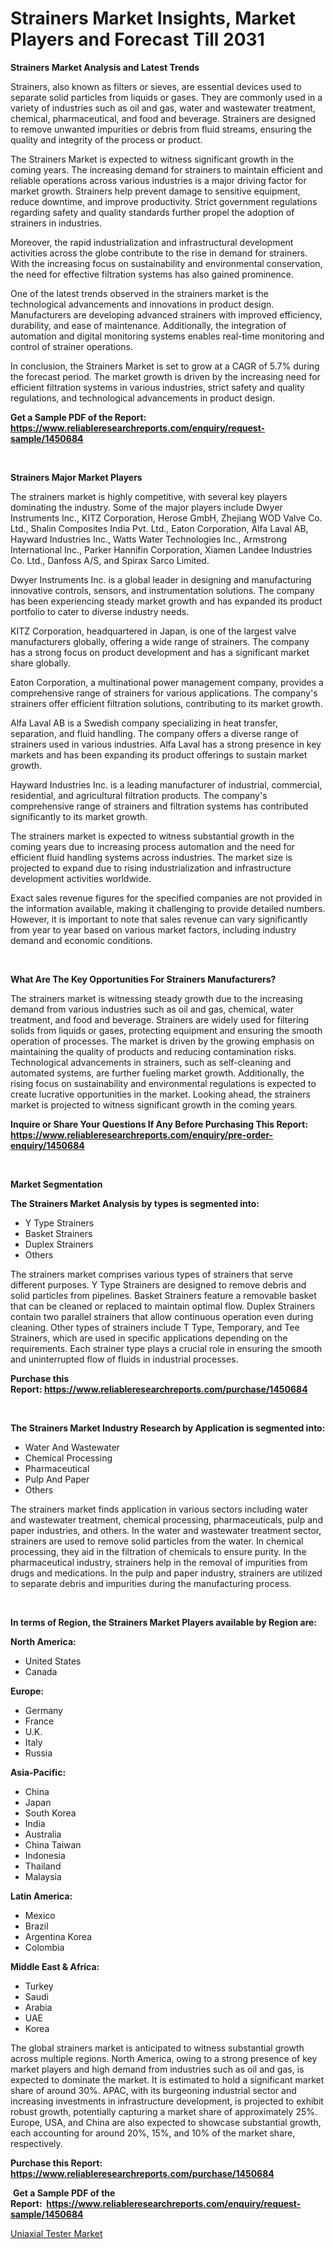 <p><h1>Strainers Market Insights, Market Players and Forecast Till 2031</h1></p><p><strong>Strainers Market Analysis and Latest Trends</strong></p>
<p><p>Strainers, also known as filters or sieves, are essential devices used to separate solid particles from liquids or gases. They are commonly used in a variety of industries such as oil and gas, water and wastewater treatment, chemical, pharmaceutical, and food and beverage. Strainers are designed to remove unwanted impurities or debris from fluid streams, ensuring the quality and integrity of the process or product.</p><p>The Strainers Market is expected to witness significant growth in the coming years. The increasing demand for strainers to maintain efficient and reliable operations across various industries is a major driving factor for market growth. Strainers help prevent damage to sensitive equipment, reduce downtime, and improve productivity. Strict government regulations regarding safety and quality standards further propel the adoption of strainers in industries.</p><p>Moreover, the rapid industrialization and infrastructural development activities across the globe contribute to the rise in demand for strainers. With the increasing focus on sustainability and environmental conservation, the need for effective filtration systems has also gained prominence.</p><p>One of the latest trends observed in the strainers market is the technological advancements and innovations in product design. Manufacturers are developing advanced strainers with improved efficiency, durability, and ease of maintenance. Additionally, the integration of automation and digital monitoring systems enables real-time monitoring and control of strainer operations.</p><p>In conclusion, the Strainers Market is set to grow at a CAGR of 5.7% during the forecast period. The market growth is driven by the increasing need for efficient filtration systems in various industries, strict safety and quality regulations, and technological advancements in product design.</p></p>
<p><strong>Get a Sample PDF of the Report:&nbsp; <a href="https://www.reliableresearchreports.com/enquiry/request-sample/1450684">https://www.reliableresearchreports.com/enquiry/request-sample/1450684</a></strong></p>
<p>&nbsp;</p>
<p><strong>Strainers Major Market Players</strong></p>
<p><p>The strainers market is highly competitive, with several key players dominating the industry. Some of the major players include Dwyer Instruments Inc., KITZ Corporation, Herose GmbH, Zhejiang WOD Valve Co. Ltd., Shalin Composites India Pvt. Ltd., Eaton Corporation, Alfa Laval AB, Hayward Industries Inc., Watts Water Technologies Inc., Armstrong International Inc., Parker Hannifin Corporation, Xiamen Landee Industries Co. Ltd., Danfoss A/S, and Spirax Sarco Limited.</p><p>Dwyer Instruments Inc. is a global leader in designing and manufacturing innovative controls, sensors, and instrumentation solutions. The company has been experiencing steady market growth and has expanded its product portfolio to cater to diverse industry needs.</p><p>KITZ Corporation, headquartered in Japan, is one of the largest valve manufacturers globally, offering a wide range of strainers. The company has a strong focus on product development and has a significant market share globally.</p><p>Eaton Corporation, a multinational power management company, provides a comprehensive range of strainers for various applications. The company's strainers offer efficient filtration solutions, contributing to its market growth.</p><p>Alfa Laval AB is a Swedish company specializing in heat transfer, separation, and fluid handling. The company offers a diverse range of strainers used in various industries. Alfa Laval has a strong presence in key markets and has been expanding its product offerings to sustain market growth.</p><p>Hayward Industries Inc. is a leading manufacturer of industrial, commercial, residential, and agricultural filtration products. The company's comprehensive range of strainers and filtration systems has contributed significantly to its market growth.</p><p>The strainers market is expected to witness substantial growth in the coming years due to increasing process automation and the need for efficient fluid handling systems across industries. The market size is projected to expand due to rising industrialization and infrastructure development activities worldwide.</p><p>Exact sales revenue figures for the specified companies are not provided in the information available, making it challenging to provide detailed numbers. However, it is important to note that sales revenue can vary significantly from year to year based on various market factors, including industry demand and economic conditions.</p></p>
<p>&nbsp;</p>
<p><strong>What Are The Key Opportunities For Strainers Manufacturers?</strong></p>
<p><p>The strainers market is witnessing steady growth due to the increasing demand from various industries such as oil and gas, chemical, water treatment, and food and beverage. Strainers are widely used for filtering solids from liquids or gases, protecting equipment and ensuring the smooth operation of processes. The market is driven by the growing emphasis on maintaining the quality of products and reducing contamination risks. Technological advancements in strainers, such as self-cleaning and automated systems, are further fueling market growth. Additionally, the rising focus on sustainability and environmental regulations is expected to create lucrative opportunities in the market. Looking ahead, the strainers market is projected to witness significant growth in the coming years.</p></p>
<p><strong>Inquire or Share Your Questions If Any Before Purchasing This Report: <a href="https://www.reliableresearchreports.com/enquiry/pre-order-enquiry/1450684">https://www.reliableresearchreports.com/enquiry/pre-order-enquiry/1450684</a></strong></p>
<p>&nbsp;</p>
<p><strong>Market Segmentation</strong></p>
<p><strong>The Strainers Market Analysis by types is segmented into:</strong></p>
<p><ul><li>Y Type Strainers</li><li>Basket Strainers</li><li>Duplex Strainers</li><li>Others</li></ul></p>
<p><p>The strainers market comprises various types of strainers that serve different purposes. Y Type Strainers are designed to remove debris and solid particles from pipelines. Basket Strainers feature a removable basket that can be cleaned or replaced to maintain optimal flow. Duplex Strainers contain two parallel strainers that allow continuous operation even during cleaning. Other types of strainers include T Type, Temporary, and Tee Strainers, which are used in specific applications depending on the requirements. Each strainer type plays a crucial role in ensuring the smooth and uninterrupted flow of fluids in industrial processes.</p></p>
<p><strong>Purchase this Report:&nbsp;<a href="https://www.reliableresearchreports.com/purchase/1450684">https://www.reliableresearchreports.com/purchase/1450684</a></strong></p>
<p>&nbsp;</p>
<p><strong>The Strainers Market Industry Research by Application is segmented into:</strong></p>
<p><ul><li>Water And Wastewater</li><li>Chemical Processing</li><li>Pharmaceutical</li><li>Pulp And Paper</li><li>Others</li></ul></p>
<p><p>The strainers market finds application in various sectors including water and wastewater treatment, chemical processing, pharmaceuticals, pulp and paper industries, and others. In the water and wastewater treatment sector, strainers are used to remove solid particles from the water. In chemical processing, they aid in the filtration of chemicals to ensure purity. In the pharmaceutical industry, strainers help in the removal of impurities from drugs and medications. In the pulp and paper industry, strainers are utilized to separate debris and impurities during the manufacturing process.</p></p>
<p>&nbsp;</p>
<p><strong>In terms of Region, the Strainers Market Players available by Region are:</strong></p>
<p>
    <p> <strong> North America: </strong>
        <ul>
            <li>United States</li>
            <li>Canada</li>
        </ul>
        </p> 
    <p> <strong> Europe: </strong>
        <ul>
            <li>Germany</li>
            <li>France</li>
            <li>U.K.</li>
            <li>Italy</li>
            <li>Russia</li>
        </ul>
        </p> 
    <p> <strong> Asia-Pacific: </strong>
        <ul>
            <li>China</li>
            <li>Japan</li>
            <li>South Korea</li>
            <li>India</li>
            <li>Australia</li>
            <li>China Taiwan</li>
            <li>Indonesia</li>
            <li>Thailand</li>
            <li>Malaysia</li>
        </ul>
        </p> 
    <p> <strong> Latin America: </strong>
        <ul>
            <li>Mexico</li>
            <li>Brazil</li>
            <li>Argentina Korea</li>
            <li>Colombia</li>
        </ul>
        </p> 
    <p> <strong> Middle East & Africa: </strong>
        <ul>
            <li>Turkey</li>
            <li>Saudi</li>
            <li>Arabia</li>
            <li>UAE</li>
            <li>Korea</li>
        </ul>
    </p>
    </p>
<p><p>The global strainers market is anticipated to witness substantial growth across multiple regions. North America, owing to a strong presence of key market players and high demand from industries such as oil and gas, is expected to dominate the market. It is estimated to hold a significant market share of around 30%. APAC, with its burgeoning industrial sector and increasing investments in infrastructure development, is projected to exhibit robust growth, potentially capturing a market share of approximately 25%. Europe, USA, and China are also expected to showcase substantial growth, each accounting for around 20%, 15%, and 10% of the market share, respectively.</p></p>
<p><strong>Purchase this Report: <a href="https://www.reliableresearchreports.com/purchase/1450684">https://www.reliableresearchreports.com/purchase/1450684</a></strong></p>
<p>&nbsp;<strong>Get a Sample PDF of the Report:&nbsp;&nbsp;<a href="https://www.reliableresearchreports.com/enquiry/request-sample/1450684">https://www.reliableresearchreports.com/enquiry/request-sample/1450684</a></strong></p>
<p><strong></strong></p>
<p><p><a href="https://github.com/aashishrp02/Market-Research-Report-List-1/blob/main/uniaxial-tester-market.md">Uniaxial Tester Market</a></p></p>